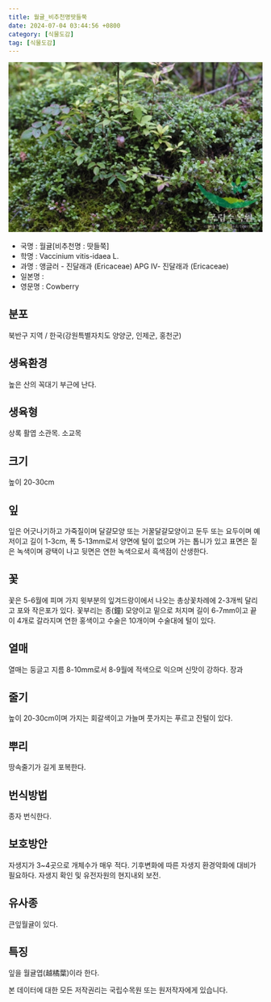 ```yaml
---
title: 월귤_비추천명땃들쭉
date: 2024-07-04 03:44:56 +0800
category: [식물도감]
tag: [식물도감]
---
```




![월귤[비추천명 : 땃들쭉]](/assets/img/fileUpload/plants/basic/Ericaceae/Vaccinium/22666/1_th2.JPG)
- 국명 : 월귤[비추천명 : 땃들쭉]
- 학명 : Vaccinium vitis-idaea L.
- 과명 : 앵글러 - 진달래과 (Ericaceae) APG Ⅳ- 진달래과 (Ericaceae)
- 일본명 : 
- 영문명 : Cowberry


## 분포
북반구 지역 / 한국(강원특별자치도 양양군, 인제군, 홍천군) 
## 생육환경
높은 산의 꼭대기 부근에 난다.
## 생육형
상록 활엽 소관목. 소교목
## 크기
높이 20-30cm
## 잎
잎은 어긋나기하고 가죽질이며 달걀모양 또는 거꿀달걀모양이고 둔두 또는 요두이며 예저이고 길이 1-3cm, 폭 5-13mm로서 양면에 털이 없으며 가는 톱니가 있고 표면은 짙은 녹색이며 광택이 나고 뒷면은 연한 녹색으로서 흑색점이 산생한다.
## 꽃
꽃은 5-6월에 피며 가지 윗부분의 잎겨드랑이에서 나오는 총상꽃차례에 2-3개씩 달리고 포와 작은포가 있다. 꽃부리는 종(鐘) 모양이고 밑으로 처지며 길이 6-7mm이고 끝이 4개로 갈라지며 연한 홍색이고 수술은 10개이며 수술대에 털이 있다.
## 열매
열매는 둥글고 지름 8-10mm로서 8-9월에 적색으로 익으며 신맛이 강하다. 장과
## 줄기
높이 20-30cm이며 가지는 회갈색이고 가늘며 풋가지는 푸르고 잔털이 있다.
## 뿌리
땅속줄기가 길게 포복한다.
## 번식방법
종자 번식한다.
## 보호방안
자생지가 3~4곳으로 개체수가 매우 적다. 기후변화에 따른 자생지 환경악화에 대비가 필요하다. 자생지 확인 및 유전자원의 현지내외 보전.
## 유사종
큰잎월귤이 있다.
## 특징
잎을 월귤엽(越橘葉)이라 한다.






본 데이터에 대한 모든 저작권리는 국립수목원 또는 원저작자에게 있습니다.
